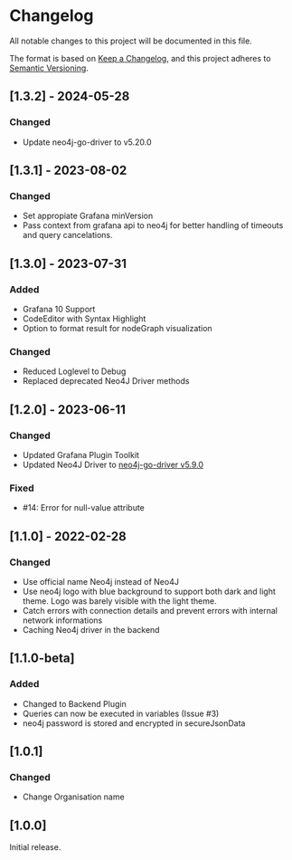 # Changelog

All notable changes to this project will be documented in this file.

The format is based on [Keep a Changelog](https://keepachangelog.com/en/1.0.0/),
and this project adheres to [Semantic Versioning](https://semver.org/spec/v2.0.0.html).

## [1.3.2] - 2024-05-28

### Changed

- Update neo4j-go-driver to v5.20.0

## [1.3.1] - 2023-08-02

### Changed

- Set appropiate Grafana minVersion
- Pass context from grafana api to neo4j for better handling of timeouts and query cancelations.

## [1.3.0] - 2023-07-31

### Added

- Grafana 10 Support
- CodeEditor with Syntax Highlight
- Option to format result for nodeGraph visualization

### Changed

- Reduced Loglevel to Debug
- Replaced deprecated Neo4J Driver methods

## [1.2.0] - 2023-06-11

### Changed

- Updated Grafana Plugin Toolkit
- Updated Neo4J Driver to [neo4j-go-driver v5.9.0](https://github.com/neo4j/neo4j-go-driver/releases/tag/v5.9.0)

### Fixed

- #14: Error for null-value attribute

## [1.1.0] - 2022-02-28

### Changed

- Use official name Neo4j instead of Neo4J
- Use neo4j logo with blue background to support both dark and light theme. Logo was barely visible with the light theme.
- Catch errors with connection details and prevent errors with internal network informations
- Caching Neo4j driver in the backend

## [1.1.0-beta]

### Added

- Changed to Backend Plugin
- Queries can now be executed in variables (Issue #3)
- neo4j password is stored and encrypted in secureJsonData

## [1.0.1]

### Changed

- Change Organisation name

## [1.0.0]

Initial release.
